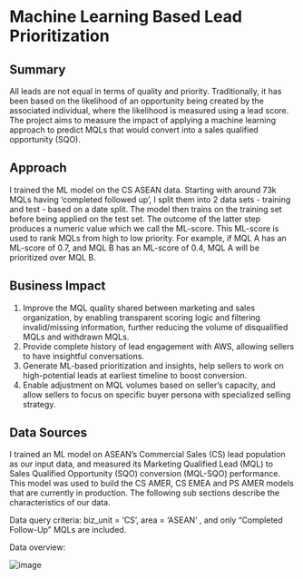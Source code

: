 <!-- Title -->
<h1 align="left">Machine Learning Based Lead Prioritization </h1>


<h2 align="left">Summary </h2>

All leads are not equal in terms of quality and priority. Traditionally, it has been based on the likelihood of an opportunity being created by the associated individual, where the likelihood is measured using a lead score. The project aims to measure the impact of applying a machine learning approach to predict MQLs that would convert into a sales qualified opportunity (SQO). 

<h2 align="left">Approach </h2>

I trained the ML model on the CS ASEAN data. Starting with around 73k MQLs having ‘completed followed up’, I split them into 2 data sets - training and test - based on a date split. The model then trains on the training set before being applied on the test set. The outcome of the latter step produces a numeric value which we call the ML-score. This ML-score is used to rank MQLs from high to low priority. For example, if MQL A has an ML-score of 0.7, and MQL B has an ML-score of 0.4, MQL A will be prioritized over MQL B.


<h2 align="left">Business Impact </h2>

1.	Improve the MQL quality shared between marketing and sales organization, by enabling transparent scoring logic and filtering invalid/missing information, further reducing the volume of disqualified MQLs and withdrawn MQLs.
2.	Provide complete history of lead engagement with AWS, allowing sellers to have insightful conversations.
3.	Generate ML-based prioritization and insights, help sellers to work on high-potential leads at earliest timeline to boost conversion.
4.	Enable adjustment on MQL volumes based on seller’s capacity, and allow sellers to focus on specific buyer persona with specialized selling strategy.

<h2 align="left">Data Sources </h2>

I trained an ML model on ASEAN’s Commercial Sales (CS) lead population as our input data, and measured its Marketing Qualified Lead (MQL) to Sales Qualified Opportunity (SQO) conversion (MQL-SQO) performance. This model was used to build the CS AMER, CS EMEA and PS AMER models that are currently in production. The following sub sections describe the characteristics of our data.

Data query criteria: biz_unit = ‘CS’, area = ‘ASEAN’ , and only “Completed Follow-Up” MQLs are included.

Data overview:

![image](https://github.com/ryavse11/ryan_choi_portfolio_0129/assets/151677676/a018fdcf-941a-4816-888b-15af25a74c9c)
